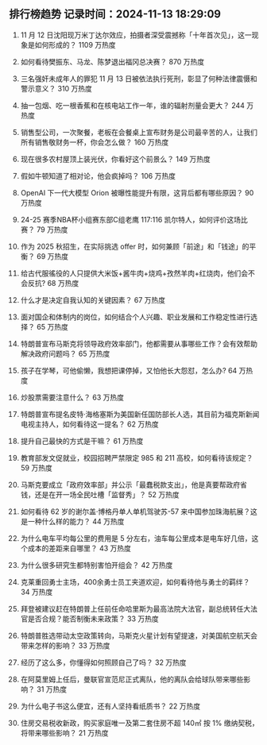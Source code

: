 
## 排行榜趋势 记录时间：2024-11-13 18:29:09
  
  1. 11 月 12 日沈阳现万米丁达尔效应，拍摄者深受震撼称「十年首次见」，这一现象是如何形成的？ 1109 万热度
    
  2. 如何看待樊振东、马龙、陈梦退出福冈总决赛？ 870 万热度
    
  3. 三名强奸未成年人的罪犯 11 月 13 日被依法执行死刑，彰显了何种法律震慑和警示意义？ 310 万热度
    
  4. 抽一包烟、吃一根香蕉和在核电站工作一年，谁的辐射剂量会更大？ 244 万热度
    
  5. 销售型公司，一次聚餐，老板在会餐桌上宣布财务是公司最辛苦的人，让我们所有销售敬财务一杯，你会怎么做？ 160 万热度
    
  6. 现在很多农村屋顶上装光伏，你看好这个前景么？ 149 万热度
    
  7. 假如牛顿知道了相对论，他会疯掉吗？ 106 万热度
    
  8. OpenAI 下一代大模型 Orion 被曝性能提升有限，这背后都有哪些原因？ 90 万热度
    
  9. 24-25 赛季NBA杯小组赛东部C组老鹰 117:116 凯尔特人，如何评价这场比赛？ 79 万热度
    
  10. 作为 2025 秋招生，在实际挑选 offer 时，如何兼顾「前途」和「钱途」的平衡？ 69 万热度
    
  11. 给古代服徭役的人只提供大米饭+酱牛肉+烧鸡+孜然羊肉+红烧肉，他们会不会反抗? 68 万热度
    
  12. 什么才是决定自我认知的关键因素？ 67 万热度
    
  13. 面对国企和体制内的岗位，如何结合个人兴趣、职业发展和工作稳定性进行选择？ 65 万热度
    
  14. 特朗普宣布马斯克将领导政府效率部门，他都需要从事哪些工作？会有效帮助解决政府问题吗？ 65 万热度
    
  15. 孩子在学琴，可他偷懒，我想把课停掉，又怕他长大怨怼，怎么办? 64 万热度
    
  16. 炒股票需要注意什么？ 63 万热度
    
  17. 特朗普宣布提名皮特·海格塞斯为美国新任国防部长人选，其目前为福克斯新闻电视主持人，如何看待这一提名？ 62 万热度
    
  18. 提升自己最快的方式是干嘛？ 61 万热度
    
  19. 教育部发文促就业，校园招聘严禁限定 985 和 211 高校，如何看待该规定？ 59 万热度
    
  20. 马斯克要成立「政府效率部」并公示「最蠢税款支出」，他是真要帮政府省钱，还是在开一场全民吐槽「监督秀」？ 52 万热度
    
  21. 如何看待 62 岁的谢尔盖·博格丹单人单机驾驶苏-57 来中国参加珠海航展？这是一种什么样的能力？ 44 万热度
    
  22. 为什么电车平均每公里的费用是 5 分左右，油车每公里成本是电车好几倍，这个成本的差距来自哪里？ 43 万热度
    
  23. 为什么很多研究生都特别害怕开组会？ 42 万热度
    
  24. 克莱重回勇士主场，400余勇士员工夹道欢迎，如何看待他与勇士的羁绊？ 34 万热度
    
  25. 拜登被建议赶在特朗普上任前任命哈里斯为最高法院大法官，副总统转任大法官是否合规？能否制衡未来政策？ 33 万热度
    
  26. 特朗普胜选带动太空政策转向，马斯克火星计划有望提速，对美国航空航天会带来怎样的影响？ 33 万热度
    
  27. 经历了这么多，你懂得如何照顾自己了吗？ 32 万热度
    
  28. 在阿莫里姆上任后，曼联官宣范尼正式离队，他的离队会给球队带来哪些影响？ 31 万热度
    
  29. 为什么电子书这么便宜，还有人坚持看纸质书？ 22 万热度
    
  30. 住房交易税收新政，购买家庭唯一及第二套住房不超 140㎡ 按 1% 缴纳契税，将带来哪些影响？ 21 万热度
    